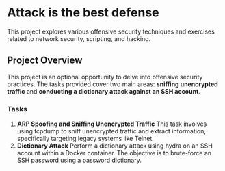 #  Attack is the best defense
This project explores various offensive security techniques and exercises related to network security, scripting, and hacking.

## Project Overview
This project is an optional opportunity to delve into offensive security practices. The tasks provided cover two main areas: **sniffing unencrypted traffic** and **conducting a dictionary attack against an SSH account**.

### Tasks
1. **ARP Spoofing and Sniffing Unencrypted Traffic**
This task involves using tcpdump to sniff unencrypted traffic and extract information, specifically targeting legacy systems like Telnet.
2. **Dictionary Attack**
Perform a dictionary attack using hydra on an SSH account within a Docker container. The objective is to brute-force an SSH password using a password dictionary.